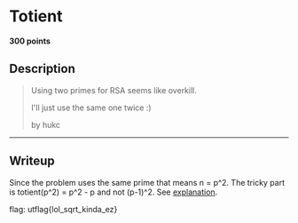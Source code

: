 # Totient
**300 points**
## Description
> Using two primes for RSA seems like overkill.
>
> I'll just use the same one twice :)
>
> by hukc
---
## Writeup
Since the problem uses the same prime that means n = p^2. The tricky part is totient(p^2) = p^2 - p and not (p-1)^2. See [explanation](https://en.wikipedia.org/wiki/Euler%27s_totient_function#Value_of_phi_for_a_prime_power_argument).

flag: utflag{lol_sqrt_kinda_ez}